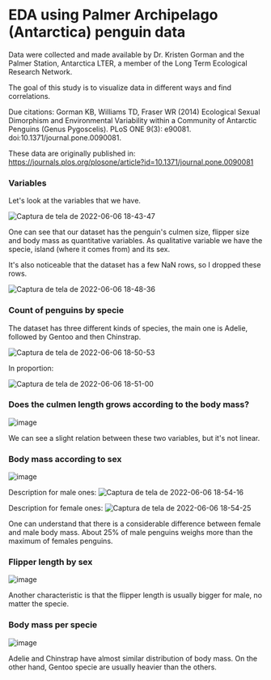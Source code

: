 # EDA using Palmer Archipelago (Antarctica) penguin data


Data were collected and made available by Dr. Kristen Gorman and the Palmer Station, Antarctica LTER, a member of the Long Term Ecological Research Network.

The goal of this study is to visualize data in different ways and find correlations.

Due citations: Gorman KB, Williams TD, Fraser WR (2014) Ecological Sexual Dimorphism and Environmental Variability within a Community of Antarctic Penguins (Genus Pygoscelis). PLoS ONE 9(3): e90081. doi:10.1371/journal.pone.0090081.

These data are originally published in: https://journals.plos.org/plosone/article?id=10.1371/journal.pone.0090081

### Variables

Let's look at the variables that we have.

![Captura de tela de 2022-06-06 18-43-47](https://user-images.githubusercontent.com/82065199/172254993-e75ea926-bf5b-4968-a3bb-08250c55f802.png)


One can see that our dataset has the penguin's culmen size, flipper size and body mass as quantitative variables. As qualitative variable we have the specie, island (where it comes from) and its sex.

It's also noticeable that the dataset has a few NaN rows, so I dropped these rows.

![Captura de tela de 2022-06-06 18-48-36](https://user-images.githubusercontent.com/82065199/172255077-723c0071-343d-4f59-8e2b-75914858a5fc.png)

### Count of penguins by specie

The dataset has three different kinds of species, the main one is Adelie, followed by Gentoo and then Chinstrap.

![Captura de tela de 2022-06-06 18-50-53](https://user-images.githubusercontent.com/82065199/172255387-c0850631-0eb6-430b-933a-295c0157ca6c.png)

In proportion:

![Captura de tela de 2022-06-06 18-51-00](https://user-images.githubusercontent.com/82065199/172255431-ff032d3c-cfdb-4926-9e72-e98490c19771.png)

### Does the culmen length grows according to the body mass?

![image](https://user-images.githubusercontent.com/82065199/172255511-d0624524-6841-413e-bbcf-ff1d1656ddef.png)

We can see a slight relation between these two variables, but it's not linear.


### Body mass according to sex

![image](https://user-images.githubusercontent.com/82065199/172255589-9dd6d86c-a165-49ca-9ced-a17dad182659.png)

Description for male ones:
![Captura de tela de 2022-06-06 18-54-16](https://user-images.githubusercontent.com/82065199/172255713-91542ea4-8259-402e-bdfa-69fc88b9d54d.png)

Description for female ones:
![Captura de tela de 2022-06-06 18-54-25](https://user-images.githubusercontent.com/82065199/172255751-635953b8-a5f5-4657-b228-d286831b80ff.png)

One can understand that there is a considerable difference between female and male body mass. About 25% of male penguins weighs more than the maximum of females penguins.

### Flipper length by sex

![image](https://user-images.githubusercontent.com/82065199/172256071-4dd4b940-ee89-408b-9352-52a9af2302c8.png)

Another characteristic is that the flipper length is usually bigger for male, no matter the specie.

### Body mass per specie


![image](https://user-images.githubusercontent.com/82065199/172256255-67df0c0a-32ae-48f4-8222-452efe751da1.png)

Adelie and Chinstrap have almost similar distribution of body mass. On the other hand, Gentoo specie are usually heavier than the others.
